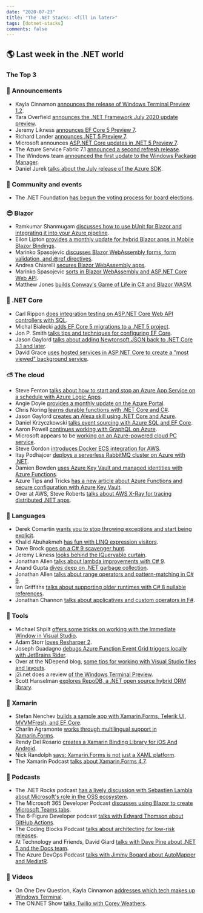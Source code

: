 ```yaml
---
date: "2020-07-23"
title: "The .NET Stacks: <fill in later>"
tags: [dotnet-stacks]
comments: false
---
```


## 🌎 Last week in the .NET world

### The Top 3

### 📢 Announcements

* Kayla Cinnamon [announces the release of Windows Terminal Preview 1.2](https://devblogs.microsoft.com/commandline/windows-terminal-preview-1-2-release/).
* Tara Overfield [announces the .NET Framework July 2020 update preview](https://devblogs.microsoft.com/dotnet/net-framework-july-2020-cumulative-update-preview/).
* Jeremy Likness [announces EF Core 5 Preview 7](https://devblogs.microsoft.com/dotnet/announcing-entity-framework-core-ef-core-5-0-preview-7/).
* Richard Lander [announces .NET 5 Preview 7](https://devblogs.microsoft.com/dotnet/announcing-net-5-0-preview-7/).
* Microsoft announces [ASP.NET Core updates in .NET 5 Preview 7](https://devblogs.microsoft.com/aspnet/asp-net-core-updates-in-net-5-preview-7/).
* The Azure Service Fabric 7.1 [announced a second refresh release](https://techcommunity.microsoft.com/t5/azure-service-fabric/azure-service-fabric-7-1-second-refresh-release/ba-p/1534246).
* The Windows team [announced the first update to the Windows Package Manager](https://devblogs.microsoft.com/commandline/windows-package-manager-preview-v0-1-41821/).
* Daniel Jurek [talks about the July release of the Azure SDK](https://devblogs.microsoft.com/azure-sdk/azure-sdk-release-july-2020/).

### 📅 Community and events

* The .NET Foundation [has begun the voting process for board elections](https://dotnetfoundation.org/blog/2020/07/20/director-election-2020-voting-starts-tomorrow).

### 😎 Blazor

* Ramkumar Shanmugam [discusses how to use bUnit for Blazor and integrating it into your Azure pipeline](https://www.syncfusion.com/blogs/post/bunit-for-blazor-and-how-to-integrate-it-in-azure-pipeline.aspx).
* Eilon Lipton [provides a monthly update for hybrid Blazor apps in Mobile Blazor Bindings](https://devblogs.microsoft.com/aspnet/hybrid-blazor-mobile-blazor-bindings-july-update/).
* Marinko Spasojevic [discusses Blazor WebAssembly forms, form validation, and @ref directives](https://code-maze.com/blazor-webassembly-forms-form-validation/).
* Andrea Chiarelli [secures Blazor WebAssembly apps](https://auth0.com/blog/securing-blazor-webassembly-apps/).
* Marinko Spasojevic [sorts in Blazor WebAssembly and ASP.NET Core Web API](https://code-maze.com/blazor-webassembly-sorting/).
* Matthew Jones [builds Conway's Game of Life in C# and Blazor WASM](https://exceptionnotfound.net/conways-game-of-life-with-emojis-in-csharp-and-blazor-webassembly).

### 🚀 .NET Core

* Carl Rippon [does integration testing on ASP.NET Core Web API controllers with SQL](https://www.carlrippon.com/integration-testing-on-asp.net-web-api-controllers-with-a-sql-backend/).
* Michal Bialecki [adds EF Core 5 migrations to a .NET 5 project](http://www.michalbialecki.com/2020/07/20/adding-entity-framework-core-5-migrations-to-net-5-project).
* Jon P. Smith [talks tips and techniques for configuring EF Core](https://www.thereformedprogrammer.net/ef-core-in-depth-tips-and-techniques-for-configuring-ef-core/).
* Jason Gaylord [talks about adding Newtonsoft.JSON back to .NET Core 3.1 and later](https://www.jasongaylord.com/blog/2020/07/17/adding-newtonsoft-json-to-services).
* David Grace [uses hosted services in ASP.NET Core to create a "most viewed" background service](https://www.roundthecode.com/dotnet/hosted-services-asp-net-core-create-a-most-viewed-background-service).

### ⛅ The cloud

* Steve Fenton [talks about how to start and stop an Azure App Service on a schedule with Azure Logic Apps](https://www.stevefenton.co.uk/2020/07/start-and-stop-an-azure-app-service-on-a-schedule-with-azure-logic-apps/).
* Angie Doyle [provides a monthly update on the Azure Portal](https://techcommunity.microsoft.com/t5/azure-portal/azure-portal-july-2020-update/ba-p/1538786).
* Chris Noring [learns durable functions with .NET Core and C#](https://techcommunity.microsoft.com/t5/apps-on-azure/learn-durable-functions-with-net-core-and-c-stateful-serverless/ba-p/1533559).
* Jason Gaylord [creates an Alexa skill using .NET Core and Azure](https://www.jasongaylord.com/blog/2020/07/21/creating-alexa-skill-using-dotnet-azure).
* Daniel Krzyczkowski [talks event sourcing with Azure SQL and EF Core](https://daniel-krzyczkowski.github.io/Event-Sourcing-With-Azure-SQL-And-Entity-Framework-Core/).
* Aaron Powell [continues working with GraphQL on Azure](https://www.aaron-powell.com/posts/2020-07-21-graphql-on-azure-part-2-app-service-with-dotnet/).
* Microsoft appears to be [working on an Azure-powered cloud PC service](https://www.zdnet.com/article/microsoft-is-working-on-an-azure-powered-cloud-pc-service/#ftag=RSSbaffb68).
* Steve Gordon [introduces Docker ECS integration for AWS](https://www.stevejgordon.co.uk/dotnet-on-aws-introducing-docker-ecs-integration).
* Itay Podhajcer [deploys a serverless RabbitMQ cluster on Azure with .NET](https://www.pulumi.com/blog/rabbitmq-azure/).
* Damien Bowden [uses Azure Key Vault and managed identities with Azure Functions](https://damienbod.com/2020/07/20/using-key-vault-and-managed-identities-with-azure-functions/).
* Azure Tips and Tricks [has a new article about Azure Functions and secure configuration with Azure Key Vault](https://microsoft.github.io/AzureTipsAndTricks/blog/tip271.html).
* Over at AWS, Steve Roberts [talks about AWS X-Ray for tracing distributed .NET apps](https://aws.amazon.com/blogs/developer/a-new-more-simplified-setup-for-x-ray-tracing-of-net-applications/).

### 📔 Languages

* Derek Comartin [wants you to stop throwing exceptions and start being explicit](https://codeopinion.com/stop-throwing-exceptions-start-being-explicit).
* Khalid Abuhakmeh [has fun with LINQ expression visitors](https://khalidabuhakmeh.com/linq-expression-visitors).
* Dave Brock [goes on a C# 9 scavenger hunt](https://daveabrock.com/2020/07/21/c-sharp-9-scavenger-hunt).
* Jeremy Likness [looks behind the IQueryable curtain](https://blog.jeremylikness.com/blog/look-behind-the-iqueryable-curtain/).
* Jonathan Allen [talks about lambda improvements with C# 9](https://www.infoq.com/news/2020/07/CSharp-Lambdas).
* Anand Gupta [dives deep on .NET garbage collection](https://hackernoon.com/net-garbage-collection-here-we-go-gl1q3uui?source=rss).
* Jonathan Allen [talks about range operators and pattern-matching in C# 9](https://www.infoq.com/news/2020/07/CSharp-9-Range-Patterns).
* Ian Griffiths [talks about supporting older runtimes with C# 8 nullable references](https://endjin.com/blog/2020/07/dotnet-csharp-8-nullable-references-supporting-older-runtimes.html).
* Jonathan Channon [talks about applicatives and custom operators in F#](https://blog.jonathanchannon.com/2020-07-17-understanding-fsharp-applicatives-custom-operators/).

### 🔧 Tools

* Michael Shpilt [offers some tricks on working with the Immediate Window in Visual Studio](https://michaelscodingspot.com/visual-studio-immediate-window/).
* Adam Storr [loves Resharper 2](https://adamstorr.azurewebsites.net/blog/why-i-love-resharper-2).
* Joseph Guadagno [debugs Azure Function Event Grid triggers locally with JetBrains Rider](https://www.josephguadagno.net/2020/07/20/debugging-azure-function-event-grid-trigger-locally-with-jetbrains-rider).
* Over at the NDepend blog, [some tips for working with Visual Studio files and layouts](https://blog.ndepend.com/10-visual-studio-files-and-layout-productivity-tips/).
* j2i.net does a review [of the Windows Terminal Preview](https://blog.j2i.net/2020/07/18/windows-terminal-preview/).
* Scott Hanselman [explores RepoDB, a .NET open source hybrid ORM library](https://www.hanselman.com/blog/ExploringTheNETOpenSourceHybridORMLibraryRepoDB.aspx).

### 📱 Xamarin

* Stefan Nenchev [builds a sample app with Xamarin.Forms, Telerik UI, MVVMFresh, and EF Core](https://www.telerik.com/blogs/todo-sample-application-xamarin-forms-telerik-ui-mvvmfresh-microsoft-entityframeworkcore).
* Charlin Agramonte [works through multilingual support in Xamarin.Forms](https://devblogs.microsoft.com/xamarin/mastering-multilingual-in-xamarin-forms/).
* Rendy Del Rosario [creates a Xamarin Binding Library for iOS And Android](https://www.xamboy.com/2020/07/20/creating-a-xamarin-binding-library-for-ios-and-android-part-1/).
* Nick Randolph [says: Xamarin.Forms is not just a XAML platform](https://nicksnettravels.builttoroam.com/dotnetmaui-not-a-xaml-platform).
* The Xamarin Podcast [talks about Xamarin.Forms 4.7](https://devblogs.microsoft.com/xamarin/xamarin-podcast-inverter-converter/).

### 🎤 Podcasts

* The .NET Rocks podcast [has a lively discussion with Sebastien Lambla about Microsoft's role in the OSS ecosystem](https://www.dotnetrocks.com/default.aspx?ShowNum=1697).
* The Microsoft 365 Developer Podcast [discusses using Blazor to create Microsoft Teams tabs](https://www.m365devpodcast.com/e/using-blazor-to-create-microsoft-teams-tabs-with-thomy-golles/).
* The 6-Figure Developer podcast [talks with Edward Thomson about GitHub Actions](https://6figuredev.com/podcast/episode-153-github-actions-with-edward-thomson/).
* The Coding Blocks Podcast [talks about architecting for low-risk releases](https://www.codingblocks.net/podcast/the-devops-handbook-architecting-for-low-risk-releases/).
* At Technology and Friends, David Giard [talks with Dave Pine about .NET 5 and the Docs team](http://davidgiard.com/2020/07/20/DavePineOnNET5AndTheDocsTeam.aspx).
* The Azure DevOps Podcast [talks with Jimmy Bogard about AutoMapper and MediatR](http://azuredevopspodcast.clear-measure.com/jimmy-bogard-on-automapper-and-mediatr-episode-98).


### 🎥 Videos

* On One Dev Question, Kayla Cinnamon [addresses which tech makes up Windows Terminal](https://www.youtube.com/watch?v=CXFpMTtwldo&feature=youtu.be).
* The ON.NET Show [talks Twilio with Corey Weathers](https://channel9.msdn.com/Shows/On-NET/An-introduction-to-Twilio).

